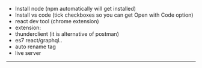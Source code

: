 * Install node (npm automatically will get installed)
* Install vs code (tick checkboxes so you can get Open with Code option)
* react dev tool (chrome extension)
* extension:
* thunderclient (it is alternative of postman)
* es7 react/graphql..
* auto rename tag
* live server

----


